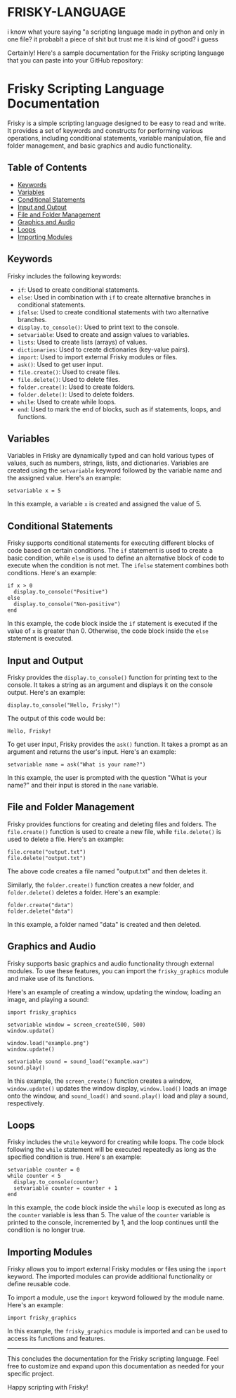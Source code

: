 # FRISKY-LANGUAGE
i know what youre saying "a scripting language made in python and only in one file? it probablt a piece of shit but trust me it is kind of good? i guess



Certainly! Here's a sample documentation for the Frisky scripting language that you can paste into your GitHub repository:

# Frisky Scripting Language Documentation

Frisky is a simple scripting language designed to be easy to read and write. It provides a set of keywords and constructs for performing various operations, including conditional statements, variable manipulation, file and folder management, and basic graphics and audio functionality.

## Table of Contents

- [Keywords](#keywords)
- [Variables](#variables)
- [Conditional Statements](#conditional-statements)
- [Input and Output](#input-and-output)
- [File and Folder Management](#file-and-folder-management)
- [Graphics and Audio](#graphics-and-audio)
- [Loops](#loops)
- [Importing Modules](#importing-modules)

## Keywords

Frisky includes the following keywords:

- `if`: Used to create conditional statements.
- `else`: Used in combination with `if` to create alternative branches in conditional statements.
- `ifelse`: Used to create conditional statements with two alternative branches.
- `display.to_console()`: Used to print text to the console.
- `setvariable`: Used to create and assign values to variables.
- `lists`: Used to create lists (arrays) of values.
- `dictionaries`: Used to create dictionaries (key-value pairs).
- `import`: Used to import external Frisky modules or files.
- `ask()`: Used to get user input.
- `file.create()`: Used to create files.
- `file.delete()`: Used to delete files.
- `folder.create()`: Used to create folders.
- `folder.delete()`: Used to delete folders.
- `while`: Used to create while loops.
- `end`: Used to mark the end of blocks, such as if statements, loops, and functions.

## Variables

Variables in Frisky are dynamically typed and can hold various types of values, such as numbers, strings, lists, and dictionaries. Variables are created using the `setvariable` keyword followed by the variable name and the assigned value. Here's an example:

```frisky
setvariable x = 5
```

In this example, a variable `x` is created and assigned the value of 5.

## Conditional Statements

Frisky supports conditional statements for executing different blocks of code based on certain conditions. The `if` statement is used to create a basic condition, while `else` is used to define an alternative block of code to execute when the condition is not met. The `ifelse` statement combines both conditions. Here's an example:

```frisky
if x > 0
  display.to_console("Positive")
else
  display.to_console("Non-positive")
end
```

In this example, the code block inside the `if` statement is executed if the value of `x` is greater than 0. Otherwise, the code block inside the `else` statement is executed.

## Input and Output

Frisky provides the `display.to_console()` function for printing text to the console. It takes a string as an argument and displays it on the console output. Here's an example:

```frisky
display.to_console("Hello, Frisky!")
```

The output of this code would be:

```
Hello, Frisky!
```

To get user input, Frisky provides the `ask()` function. It takes a prompt as an argument and returns the user's input. Here's an example:

```frisky
setvariable name = ask("What is your name?")
```

In this example, the user is prompted with the question "What is your name?" and their input is stored in the `name` variable.

## File and Folder Management

Frisky provides functions for creating and deleting files and folders. The `file.create()` function is used to create a new file, while `file.delete()` is used to delete a file. Here's an example:

```frisky
file.create("output.txt")
file.delete("output.txt")
```

The above code creates a file named "output.txt" and then deletes it.

Similarly, the `folder.create()` function creates a new folder, and `folder.delete()` deletes a folder. Here's an example:

```frisky
folder.create("data")
folder.delete("data")
```

In this example, a folder named "data" is created and then deleted.

## Graphics and Audio

Frisky supports basic graphics and audio functionality through external modules. To use these features, you can import the `frisky_graphics` module and make use of its functions.

Here's an example of creating a window, updating the window, loading an image, and playing a sound:

```frisky
import frisky_graphics

setvariable window = screen_create(500, 500)
window.update()

window.load("example.png")
window.update()

setvariable sound = sound_load("example.wav")
sound.play()
```

In this example, the `screen_create()` function creates a window, `window.update()` updates the window display, `window.load()` loads an image onto the window, and `sound_load()` and `sound.play()` load and play a sound, respectively.

## Loops

Frisky includes the `while` keyword for creating while loops. The code block following the `while` statement will be executed repeatedly as long as the specified condition is true. Here's an example:

```frisky
setvariable counter = 0
while counter < 5
  display.to_console(counter)
  setvariable counter = counter + 1
end
```

In this example, the code block inside the `while` loop is executed as long as the `counter` variable is less than 5. The value of the `counter` variable is printed to the console, incremented by 1, and the loop continues until the condition is no longer true.

## Importing Modules

Frisky allows you to import external Frisky modules or files using the `import` keyword. The imported modules can provide additional functionality or define reusable code.

To import a module, use the `import` keyword followed by the module name. Here's an example:

```frisky
import frisky_graphics
```

In this example, the `frisky_graphics` module is imported and can be used to access its functions and features.

---

This concludes the documentation for the Frisky scripting language. Feel free to customize and expand upon this documentation as needed for your specific project.

Happy scripting with Frisky!
